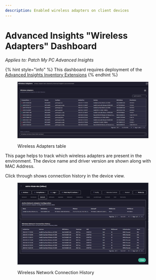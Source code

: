 ```yaml
---
description: Enabled wireless adapters on client devices
---
```


# Advanced Insights "Wireless Adapters" Dashboard

_Applies to: Patch My PC Advanced Insights_

{% hint style="info" %}
This dashboard requires deployment of the [Advanced Insights Inventory Extensions](../../advanced-insights-inventory-extensions/)
{% endhint %}

<figure><img src="../../../.gitbook/assets/image (1538).png" alt=""><figcaption><p>Wireless Adapters table</p></figcaption></figure>

This page helps to track which wireless adapters are present in the environment. The device name and driver version are shown along with MAC Address.&#x20;

Click through shows connection history in the device view.

<figure><img src="../../../.gitbook/assets/image (1539).png" alt=""><figcaption><p>Wireless Network Connection History</p></figcaption></figure>
